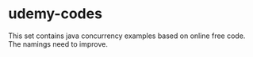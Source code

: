 # udemy-codes
This set contains java concurrency examples based on online free code. The namings need to improve.
